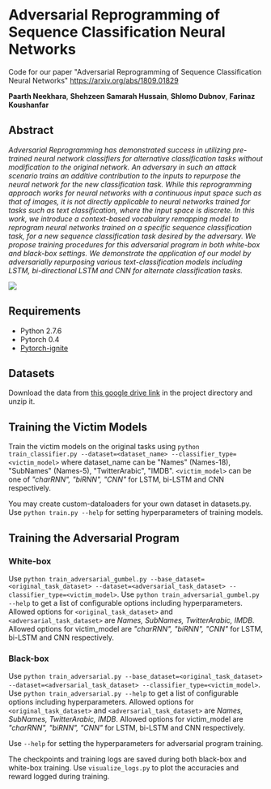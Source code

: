 # Adversarial Reprogramming of Sequence Classification Neural Networks

Code for our paper "Adversarial Reprogramming of Sequence Classification Neural Networks" 
https://arxiv.org/abs/1809.01829

**Paarth Neekhara**, **Shehzeen Samarah Hussain**, **Shlomo Dubnov**, **Farinaz Koushanfar**

## Abstract
*Adversarial Reprogramming has demonstrated success in utilizing pre-trained neural network classifiers for alternative classification tasks without modification to the original network. An adversary in such an attack scenario trains an additive contribution to the inputs to repurpose the neural network for the new classification task. While this reprogramming approach works for neural networks with a continuous input space such as that of images, it is not directly applicable to neural networks trained for tasks such as text classification, where the input space is discrete. In this work, we introduce a context-based vocabulary remapping model to reprogram neural networks trained on a specific sequence classification task, for a new sequence classification task desired by the adversary. We propose training procedures for this adversarial program in both white-box and black-box settings. We demonstrate the application of our model by adversarially repurposing various text-classification models including LSTM, bi-directional LSTM and CNN for alternate classification tasks.*

![](https://i.imgur.com/EkuUZwm.png)

## Requirements
- Python 2.7.6
- Pytorch 0.4
- [Pytorch-ignite][1]

## Datasets
Download the data from [this google drive link][2] in the project directory and unzip it.

## Training the Victim Models
Train the victim models on the original tasks using ```python train_classifier.py --dataset=<dataset_name> --classifier_type=<victim_model>``` where dataset_name can be "Names" (Names-18), "SubNames" (Names-5), "TwitterArabic",  "IMDB". ```<victim_model>``` can be one of *"charRNN", "biRNN", "CNN"* for LSTM, bi-LSTM and CNN respectively.

You may create custom-dataloaders for your own dataset in datasets.py. Use ```python train.py --help``` for setting hyperparameters of training models.

## Training the Adversarial Program

### White-box
Use ```python train_adversarial_gumbel.py --base_dataset=<original_task_dataset> --dataset=<adversarial_task_dataset> --classifier_type=<victim_model>```. Use ```python train_adversarial_gumbel.py --help``` to get a list of configurable options including hyperparameters.  Allowed options for ```<original_task_dataset>``` and  ```<adversarial_task_dataset>``` are *Names, SubNames, TwitterArabic, IMDB*. Allowed options for victim_model are *"charRNN", "biRNN", "CNN"* for LSTM, bi-LSTM and CNN respectively.

### Black-box
Use ```python train_adversarial.py --base_dataset=<original_task_dataset> --dataset=<adversarial_task_dataset> --classifier_type=<victim_model>```. Use ```python train_adversarial.py --help``` to get a list of configurable options including hyperparameters. Allowed options for ```<original_task_dataset>``` and  ```<adversarial_task_dataset>``` are *Names, SubNames, TwitterArabic, IMDB*. Allowed options for victim_model are *"charRNN", "biRNN", "CNN"* for LSTM, bi-LSTM and CNN respectively.

Use ```--help``` for setting the hyperparameters for adversarial program training.

The checkpoints and training logs are saved during both black-box and white-box training. Use ```visualize_logs.py``` to plot the accuracies and reward logged during training.

[1]:https://github.com/pytorch/ignite
[2]:https://drive.google.com/file/d/1W7bBiDfTaQBOQKs52lfkUXBDtMPvSGfr/view?usp=sharing
